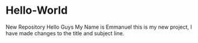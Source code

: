 # Hello-World
New Repository
Hello Guys
My Name is Emmanuel this is my new project, I have made changes to the title and subject line.
